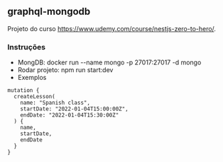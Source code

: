 ##  graphql-mongodb

Projeto do curso https://www.udemy.com/course/nestjs-zero-to-hero/.

### Instruções

* MongDB: docker run --name mongo -p 27017:27017 -d mongo
* Rodar projeto: npm run start:dev
* Exemplos
```
mutation {
  createLesson(
    name: "Spanish class",
    startDate: "2022-01-04T15:00:00Z",
    endDate: "2022-01-04T15:30:00Z"
  ) {
    name,
    startDate,
    endDate
  }
}
```
